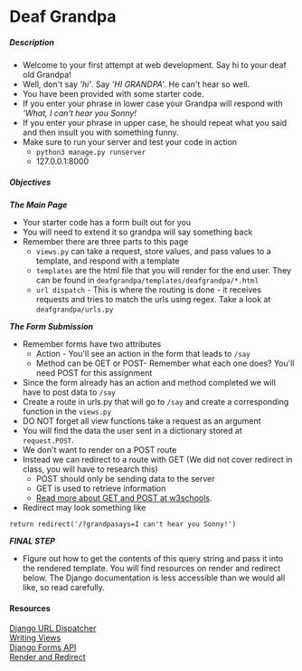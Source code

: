 # Deaf Grandpa

##### Description

* Welcome to your first attempt at web development. Say hi to your deaf old Grandpa! 
* Well, don't say *'hi'*. Say *'HI GRANDPA'*. He can't hear so well.
* You have been provided with some starter code. 
* If you enter your phrase in lower case your Grandpa will respond with *'What, I can't hear you Sonny!*
* If you enter your phrase in upper case, he should repeat what you said and then insult you with something funny.
* Make sure to run your server and test your code in action
	* `python3 manage.py runserver`
	* 127.0.0.1:8000

##### Objectives

***The Main Page***

* Your starter code has a form built out for you
* You will need to extend it so grandpa will say something back
* Remember there are three parts to this page
	* `views.py` can take a request, store values, and pass values to a template, and respond with a template
	* `templates` are the html file that you will render for the end user. They can be found in `deafgrandpa/templates/deafgrandpa/*.html`
	* `url dispatch` - This is where the routing is done - it receives requests and tries to match the urls using regex. Take a look at `deafgrandpa/urls.py`

***The Form Submission***

* Remember forms have two attributes
	* Action - You'll see an action in the form that leads to `/say`
	* Method can be GET or POST- Remember what each one does? You'll need POST for this assignment
* Since the form already has an action and method completed we will have to post data to `/say`
* Create a route in urls.py that will go to `/say` and create a corresponding function in the `views.py`
* DO NOT forget all view functions take a request as an argument
* You will find the data the user sent in a dictionary stored at `request.POST`.
* We don't want to render on a POST route
* Instead we can redirect to a route with GET (We did not cover redirect in class, you will have to research this)
	* POST should only be sending data to the server
	* GET is used to retrieve information
	* [Read more about GET and POST at w3schools](http://www.w3schools.com/tags/ref_httpmethods.asp).
* Redirect may look something like

```
return redirect('/?grandpasays=I can't hear you Sonny!')
```

***FINAL STEP***

* Figure out how to get the contents of this query string and pass it into the rendered template. You will find resources on render and redirect below. The Django documentation is less accessible than we would all like, so read carefully.

#### Resources

[Django URL Dispatcher](https://docs.djangoproject.com/en/stable/topics/http/urls/)  
[Writing Views](https://docs.djangoproject.com/en/stable/topics/http/views/)  
[Django Forms API](https://docs.djangoproject.com/en/stable/ref/forms/api/)  
[Render and Redirect](https://docs.djangoproject.com/en/stable/topics/http/shortcuts/)
